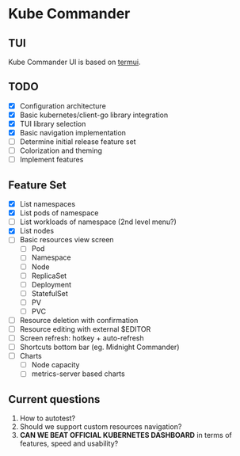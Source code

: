 # Kube Commander

## TUI

Kube Commander UI is based on [termui](https://github.com/gizak/termui).

## TODO

- [X] Configuration architecture
- [X] Basic kubernetes/client-go library integration
- [X] TUI library selection
- [X] Basic navigation implementation
- [ ] Determine initial release feature set
- [ ] Colorization and theming
- [ ] Implement features

## Feature Set

- [X] List namespaces
- [X] List pods of namespace
- [ ] List workloads of namespace (2nd level menu?)
- [X] List nodes
- [ ] Basic resources view screen
    - [ ] Pod
    - [ ] Namespace
    - [ ] Node
    - [ ] ReplicaSet
    - [ ] Deployment
    - [ ] StatefulSet
    - [ ] PV
    - [ ] PVC
- [ ] Resource deletion with confirmation
- [ ] Resource editing with external $EDITOR
- [ ] Screen refresh: hotkey + auto-refresh
- [ ] Shortcuts bottom bar (eg. Midnight Commander)
- [ ] Charts
    - [ ] Node capacity
    - [ ] metrics-server based charts

## Current questions

1. How to autotest?
2. Should we support custom resources navigation?
3. **CAN WE BEAT OFFICIAL KUBERNETES DASHBOARD** in terms of features, speed and usability?
